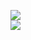 [![](https://img.shields.io/badge/Made%20With-Github%20Spray-lightgrey.svg?style=for-the-badge&logo=github)](https://github.com/Annihil/github-spray#1304)  
[![](https://i.imgur.com/2DrTn0Z.gif)](https://github.com/Annihil/github-spray)